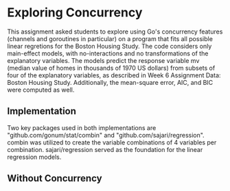 # Exploring Concurrency
This assignment asked students to explore using Go's concurrency features (channels and goroutines in particular) on a program that fits all possible linear regretions for the Boston Housing Study. The code considers only main-effect models, with no-interactions and no transformations of the explanatory variables. The models predict the response variable mv (median value of homes in thousands of 1970 US dollars) from subsets of four of the explanatory variables, as described in Week 6 Assignment Data: Boston Housing Study. Additionally, the mean-square error, AIC, and BIC were computed as well.
## Implementation
Two key packages used in both implementations are "github.com/gonum/stat/combin" and "github.com/sajari/regression". combin was utilized to create the variable combinations of 4 variables per combination. sajari/regression served as the foundation for the linear regression models.
## Without Concurrency
